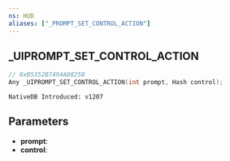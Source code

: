 ```yaml
---
ns: HUD
aliases: ["_PROMPT_SET_CONTROL_ACTION"]
---
```

## _UIPROMPT_SET_CONTROL_ACTION

```c
// 0xB5352B7494A08258
Any _UIPROMPT_SET_CONTROL_ACTION(int prompt, Hash control);
```

```
NativeDB Introduced: v1207
```

## Parameters
* **prompt**:
* **control**:

